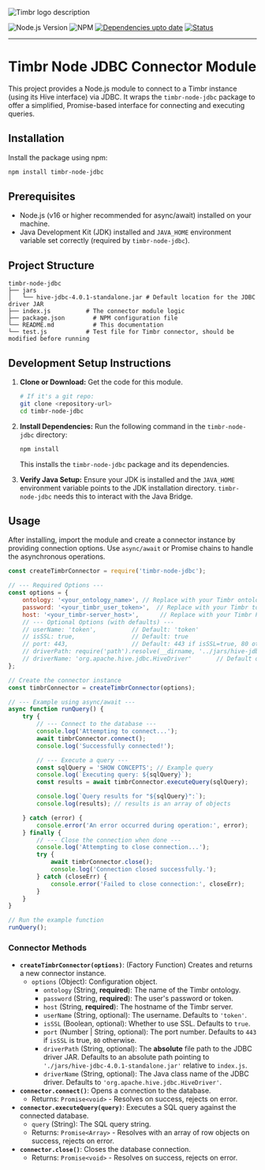![Timbr logo description](https://timbr.ai/wp-content/uploads/2023/06/timbr-ai-l-5-226x60-1.png)

<!-- Badges -->
![Node.js Version](https://img.shields.io/badge/node-%3E%3D16.0.0-brightgreen?logo=nodedotjs)
![NPM](https://img.shields.io/npm/v/timbr-node-jdbc?color=cb3837&label=npm%20package%20version&logo=npm)
	<a href="https://img.shields.io/badge/dependencies-up--to--date-brightgreen.svg"><img src="https://img.shields.io/badge/dependencies-up--to--date-brightgreen.svg" alt="Dependencies upto date"></a>
	<a href="https://img.shields.io/badge/status-stable-brightgreen.svg"><img src="https://img.shields.io/badge/status-stable-brightgreen.svg" alt="Status"></a>

---

# Timbr Node JDBC Connector Module

This project provides a Node.js module to connect to a Timbr instance (using its Hive interface) via JDBC. It wraps the `timbr-node-jdbc` package to offer a simplified, Promise-based interface for connecting and executing queries.

## Installation

Install the package using npm:

```bash
npm install timbr-node-jdbc
```

## Prerequisites

-   Node.js (v16 or higher recommended for async/await) installed on your machine.
-   Java Development Kit (JDK) installed and `JAVA_HOME` environment variable set correctly (required by `timbr-node-jdbc`).

## Project Structure

```
timbr-node-jdbc
├── jars
│   └── hive-jdbc-4.0.1-standalone.jar # Default location for the JDBC driver JAR
├── index.js          # The connector module logic
├── package.json        # NPM configuration file
└── README.md           # This documentation
└── test.js           # Test file for Timbr connector, should be modified before running
```

## Development Setup Instructions

1.  **Clone or Download:** Get the code for this module.
    ```bash
    # If it's a git repo:
    git clone <repository-url>
    cd timbr-node-jdbc
    ```

2.  **Install Dependencies:**
    Run the following command in the `timbr-node-jdbc` directory:
    ```bash
    npm install
    ```
    This installs the `timbr-node-jdbc` package and its dependencies.

3.  **Verify Java Setup:** Ensure your JDK is installed and the `JAVA_HOME` environment variable points to the JDK installation directory. `timbr-node-jdbc` needs this to interact with the Java Bridge.

## Usage

After installing, import the module and create a connector instance by providing connection options. Use `async/await` or Promise chains to handle the asynchronous operations.

```javascript
const createTimbrConnector = require('timbr-node-jdbc');

// --- Required Options ---
const options = {
    ontology: '<your_ontology_name>', // Replace with your Timbr ontology name
    password: '<your_timbr_user_token>',  // Replace with your Timbr token/password
    host: '<your_timbr-server_host>',      // Replace with your Timbr Plattform hostname
    // --- Optional Options (with defaults) ---
    // userName: 'token',          // Default: 'token'
    // isSSL: true,                // Default: true
    // port: 443,                  // Default: 443 if isSSL=true, 80 otherwise
    // driverPath: require('path').resolve(__dirname, '../jars/hive-jdbc-4.0.1-standalone.jar'), // Default path (absolute)
    // driverName: 'org.apache.hive.jdbc.HiveDriver'       // Default driver class
};

// Create the connector instance
const timbrConnector = createTimbrConnector(options);

// --- Example using async/await ---
async function runQuery() {
    try {
        // --- Connect to the database ---
        console.log('Attempting to connect...');
        await timbrConnector.connect();
        console.log('Successfully connected!');

        // --- Execute a query ---
        const sqlQuery = 'SHOW CONCEPTS'; // Example query
        console.log(`Executing query: ${sqlQuery}`);
        const results = await timbrConnector.executeQuery(sqlQuery);

        console.log(`Query results for "${sqlQuery}":`);
        console.log(results); // results is an array of objects

    } catch (error) {
        console.error('An error occurred during operation:', error);
    } finally {
        // --- Close the connection when done ---
        console.log('Attempting to close connection...');
        try {
            await timbrConnector.close();
            console.log('Connection closed successfully.');
        } catch (closeErr) {
            console.error('Failed to close connection:', closeErr);
        }
    }
}

// Run the example function
runQuery();

```

### Connector Methods

-   **`createTimbrConnector(options)`**: (Factory Function) Creates and returns a new connector instance.
    -   `options` (Object): Configuration object.
        -   `ontology` (String, **required**): The name of the Timbr ontology.
        -   `password` (String, **required**): The user's password or token.
        -   `host` (String, **required**): The hostname of the Timbr server.
        -   `userName` (String, optional): The username. Defaults to `'token'`.
        -   `isSSL` (Boolean, optional): Whether to use SSL. Defaults to `true`.
        -   `port` (Number | String, optional): The port number. Defaults to `443` if `isSSL` is true, `80` otherwise.
        -   `driverPath` (String, optional): The **absolute** file path to the JDBC driver JAR. Defaults to an absolute path pointing to `'./jars/hive-jdbc-4.0.1-standalone.jar'` relative to `index.js`.
        -   `driverName` (String, optional): The Java class name of the JDBC driver. Defaults to `'org.apache.hive.jdbc.HiveDriver'`.
-   **`connector.connect()`**: Opens a connection to the database.
    -   Returns: `Promise<void>` - Resolves on success, rejects on error.
-   **`connector.executeQuery(query)`**: Executes a SQL query against the connected database.
    -   `query` (String): The SQL query string.
    -   Returns: `Promise<Array>` - Resolves with an array of row objects on success, rejects on error.
-   **`connector.close()`**: Closes the database connection.
    -   Returns: `Promise<void>` - Resolves on success, rejects on error.
